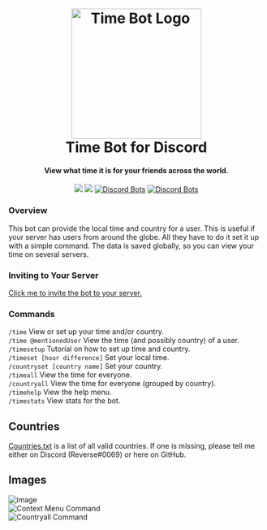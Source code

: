 <h1 align="center">

<img src="https://cdn.discordapp.com/avatars/529569000028373002/b5100de6821ee1c4714ac022c3cd39d9.png?size=512" alt="Time Bot Logo" width="256"/>
<br/>
Time Bot for Discord
</h1>

<h4 align="center">View what time it is for your friends across the world.</h4>

<div align="center">

[<img src="https://discordapp.com/api/guilds/735263201612005472/widget.png?style=shield">](https://discord.gg/ga9V5pa)
<img src="https://img.shields.io/badge/discord-csharp-blue.svg">
[![Discord Bots](https://top.gg/api/widget/status/529569000028373002.svg)](https://top.gg/bot/529569000028373002)
[![Discord Bots](https://top.gg/api/widget/servers/529569000028373002.svg)](https://top.gg/bot/529569000028373002)

</div>

### Overview
This bot can provide the local time and country for a user. This is useful if your server has users from around the globe. All they have to do it set it up with a simple command. The data is saved globally, so you can view your time on several servers.  

### Inviting to Your Server
[Click me to invite the bot to your server.](https://discordapp.com/oauth2/authorize?client_id=529569000028373002&permissions=68608&scope=bot)

### Commands
`/time` View or set up your time and/or country.  
`/time @mentionedUser` View the time (and possibly country) of a user.  
`/timesetup` Tutorial on how to set up time and country.  
`/timeset [hour difference]` Set your local time.  
`/countryset [country name]` Set your country.  
`/timeall` View the time for everyone.  
`/countryall` View the time for everyone (grouped by country).  
`/timehelp` View the help menu.  
`/timestats` View stats for the bot.  

## Countries
[Countries.txt](https://github.com/WilliamWelsh/TimeBot/blob/master/TimeBot/countries.txt) is a list of all valid countries. If one is missing, please tell me either on Discord (Reverse#0069) or here on GitHub.

## Images
![image](https://user-images.githubusercontent.com/16886888/135763350-336c2abc-e5bd-4358-b363-ac5136f3fece.png)  
![Context Menu Command](https://user-images.githubusercontent.com/16886888/135763364-efc0c172-16a8-4464-b558-6687f8003854.png)  
![Countryall Command](https://user-images.githubusercontent.com/16886888/135763372-5af94946-a109-45ac-b219-b891cb38cf57.png)  
